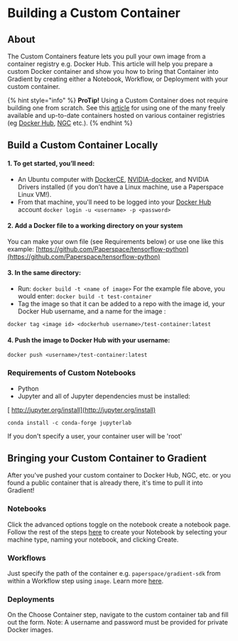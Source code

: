# Building a Custom Container

## About

The Custom Containers feature lets you pull your own image from a container registry e.g. Docker Hub. This article will help you prepare a custom Docker container and show you how to bring that Container into Gradient by creating either a Notebook, Workflow, or Deployment with your custom container. 

{% hint style="info" %}
**ProTip!** Using a Custom Container does not require building one from scratch.  See this [article](./) for using one of the many freely available and up-to-date containers hosted on various container registries \(eg [Docker Hub](https://hub.docker.com/), [NGC](https://ngc.nvidia.com/catalog/landing) etc.\).
{% endhint %}

## Build a Custom Container Locally

#### 1. To get started, you’ll need:

* An Ubuntu computer with [DockerCE](https://github.com/docker/docker-ce), [NVIDIA-docker](https://github.com/NVIDIA/nvidia-docker), and NVIDIA Drivers installed \(if you don’t have a Linux machine, use a Paperspace Linux VM!\).
* From that machine, you'll need to be logged into your [Docker Hub](https://hub.docker.com/) account  `docker login -u <username> -p <password>`

#### 2. Add a Docker file to a working directory on your system

You can make your own file \(see Requirements below\) or use one like this example: [https://github.com/Paperspace/tensorflow-python](https://github.com/Paperspace/tensorflow-python)

#### 3. In the same directory:

* Run: `docker build -t <name of image>` For the example file above, you would enter: `docker build -t test-container`
* Tag the image so that it can be added to a repo with the image id, your Docker Hub username, and a name for the image :

`docker tag <image id> <dockerhub username>/test-container:latest`

#### 4. Push the image to Docker Hub with your username:

`docker push <username>/test-container:latest`

###  Requirements of Custom Notebooks

* Python
* Jupyter and all of Jupyter dependencies must be installed:

[        http://jupyter.org/install](http://jupyter.org/install)

`conda install -c conda-forge jupyterlab`

If you don't specify a user, your container user will be 'root' 

## Bringing your Custom Container to Gradient

After you've pushed your custom container to Docker Hub, NGC, etc. or you found a public container that is already there, it's time to pull it into Gradient!

### Notebooks  

Click the advanced options toggle on the notebook create a notebook page. Follow the rest of the steps [here](./#custom-containers) to create your Notebook by selecting your machine type, naming your notebook, and clicking Create. 

### Workflows

Just specify the path of the container e.g. `paperspace/gradient-sdk` from within a Workflow step using `image`. Learn more [here](../../../workflows/).

### Deployments

On the Choose Container step, navigate to the custom container tab and fill out the form. Note: A username and password must be provided for private Docker images.  



